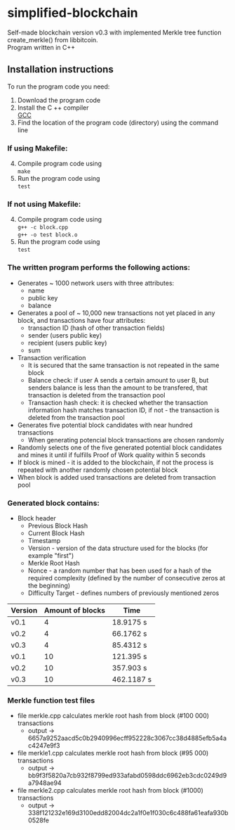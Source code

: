 # simplified-blockchain

Self-made blockchain version v0.3 with implemented Merkle tree function create_merkle() from libbitcoin.  
Program written in C++ 

## Installation instructions
To run the program code you need:

1. Download the program code
2. Install the C ++ compiler
 <br />[GCC](https://gcc.gnu.org/)
3. Find the location of the program code (directory) using the command line

### If using Makefile:

4. Compile program code using
   <br /> `make` 
5. Run the program code using
   <br /> `test` 
   
### If not using Makefile:

4. Compile program code using
   <br /> `g++ -c block.cpp` 
   <br /> `g++ -o test block.o` 
5. Run the program code using
   <br /> `test` 

### The written program performs the following actions:
* Generates ~ 1000 network users with three attributes:
  * name
  * public key
  * balance
* Generates a pool of ~ 10,000 new transactions not yet placed in any block, and transactions have four attributes:
  * transaction ID (hash of other transaction fields)
  * sender (users public key)
  * recipient (users public key)
  * sum
* Transaction verification
  * It is secured that the same transaction is not repeated in the same block
  * Balance check: if user A sends a certain amount to user B, but senders balance is less than the amount to be transfered, that transaction is deleted from the transaction pool
  * Transaction hash check: it is checked whether the transaction information hash matches transaction ID, if not - the transaction is deleted from the transaction pool
* Generates five potential block candidates with near hundred transactions
  * When generating potencial block transactions are chosen randomly
* Randomly selects one of the five generated potential block candidates and mines it until if fulfills Proof of Work quality within 5 seconds
* If block is mined - it is added to the blockchain, if not the process is repeated with another randomly chosen potential block
* When block is added used transactions are deleted from transaction pool 

### Generated block contains:
* Block header
  * Previous Block Hash
  * Current Block Hash
  * Timestamp
  * Version - version of the data structure used for the blocks (for example "first")
  * Merkle Root Hash
  * Nonce - a random number that has been used for a hash of the required complexity (defined by the number of consecutive zeros at the beginning)
  * Difficulty Target - defines numbers of previously mentioned zeros
  

 | Version | Amount of blocks |Time |
| --------------- |  --------------- |--------------- |
| v0.1 | 4 | 18.9175 s |
| v0.2 | 4 | 66.1762 s |
| v0.3 | 4 | 85.4312 s |
| v0.1 | 10 | 121.395 s |
| v0.2 | 10 | 357.903 s |
| v0.3 | 10 | 462.1187 s |


### Merkle function test files
* file merkle.cpp calculates merkle root hash from block (#100 000) transactions  
  * output → 6657a9252aacd5c0b2940996ecff952228c3067cc38d4885efb5a4ac4247e9f3
* file merkle1.cpp calculates merkle root hash from block (#95 000) transactions  
  * output → bb9f3f5820a7cb932f8799ed933afabd0598ddc6962eb3cdc0249d9a7948ae94
* file merkle2.cpp calculates merkle root hash from block (#1000) transactions  
  * output → 338f121232e169d3100edd82004dc2a1f0e1f030c6c488fa61eafa930b0528fe
